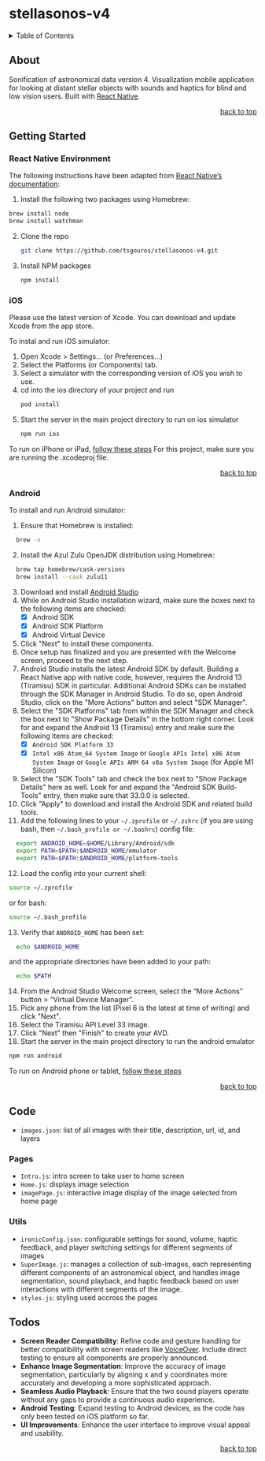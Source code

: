 # stellasonos-v4

<!-- TABLE OF CONTENTS -->
<details>
  <summary>Table of Contents</summary>
  <ol>
    <li>
      <a href="#about-the-project">About The Project</a>
    </li>
    <li>
      <a href="#getting-started">Getting Started</a>
      <ul>
        <li><a href="#React Native Environment">React Native Environment</a></li>
        <li><a href="#ios">ios</a></li>
        <li><a href="#Android">Android</a></li>
      </ul>
    </li>
    <li><a href="#Features">Code</a></li>
    <li><a href="#Todos">Todos</a></li>
  </ol>
</details>

<!-- ABOUT THE PROJECT -->
## About

Sonification of astronomical data version 4. Visualization mobile application for looking at distant stellar objects with sounds and haptics for blind and low vision users. 
Built with [React Native](https://reactnative.dev/). 

<p align="right"><a href="#readme-top">back to top</a></p>

<!-- GETTING STARTED -->
## Getting Started

### React Native Environment
The following instructions have been adapted from [React Native’s documentation](https://reactnative.dev/docs/environment-setup):

1. Install the following two packages using Homebrew: 
  ```sh
  brew install node
  brew install watchman
  ```
2. Clone the repo
   ```sh
   git clone https://github.com/tsgouros/stellasonos-v4.git
   ```
3. Install NPM packages
   ```sh
   npm install
   ```

### iOS
Please use the latest version of Xcode. You can download and update Xcode from the app store. 

To instal and run iOS simulator: 
1. Open Xcode > Settings... (or Preferences...)
2. Select the Platforms (or Components) tab.
3. Select a simulator with the corresponding version of iOS you wish to use.
4. cd into the ios directory of your project and run 
   ```js
   pod install 
   ```
5. Start the server in the main project directory to run on ios simulator
   ```js
   npm run ios
   ``` 

To run on iPhone or iPad, [follow these steps](https://reactnative.dev/docs/running-on-device?platform=ios)
For this project, make sure you are running the .xcodeproj file. 

<p align="right"><a href="#readme-top">back to top</a></p>

### Android 
To install and run Android simulator: 
1. Ensure that Homebrew is installed:
  ```sh
    brew -v
  ```
2. Install the Azul Zulu OpenJDK distribution using Homebrew: 
  ```sh
    brew tap homebrew/cask-versions
    brew install --cask zulu11
  ```
3. Download and install [Android Studio](https://developer.android.com/studio)
4. While on Android Studio installation wizard, make sure the boxes next to the following items are checked: 
    - [x] Android SDK
    - [x] Android SDK Platform
    - [x] Android Virtual Device
5. Click "Next" to install these components.
6. Once setup has finalized and you are presented with the Welcome screen, proceed to the next step.
7. Android Studio installs the latest Android SDK by default. Building a React Native app with native code, however, requires the Android 13 (Tiramisu) SDK in particular. Additional Android SDKs can be installed through the SDK Manager in Android Studio. To do so, open Android Studio, click on the "More Actions" button and select "SDK Manager".
8. Select the "SDK Platforms" tab from within the SDK Manager and check the box next to "Show Package Details" in the bottom right corner. Look for and expand the Android 13 (Tiramisu) entry and make sure the following items are checked:
    - [x] `Android SDK Platform 33`
    - [x] `Intel x86 Atom_64 System Image` or `Google APIs Intel x86 Atom System Image` or `Google APIs ARM 64 v8a System Image` (for Apple M1 Silicon)
9. Select the "SDK Tools" tab and check the box next to "Show Package Details" here as well. Look for and expand the "Android SDK Build-Tools" entry, then make sure that 33.0.0 is selected.
10. Click "Apply" to download and install the Android SDK and related build tools.
11. Add the following lines to your `~/.zprofile` or `~/.zshrc` (if you are using bash, then `~/.bash_profile or ~/.bashrc`) config file:
  ```sh
    export ANDROID_HOME=$HOME/Library/Android/sdk
    export PATH=$PATH:$ANDROID_HOME/emulator
    export PATH=$PATH:$ANDROID_HOME/platform-tools
  ```
12. Load the config into your current shell:
  ```sh
  source ~/.zprofile
  ```
  or for bash:
  ```sh
  source ~/.bash_profile
  ```
13. Verify that `ANDROID_HOME` has been set:
  ```sh
    echo $ANDROID_HOME
  ```
  and the appropriate directories have been added to your path:
  ```sh
    echo $PATH
  ```
14. From the Android Studio Welcome screen, select the “More Actions” button > “Virtual Device Manager”.
15. Pick any phone from the list (Pixel 6 is the latest at time of writing) and click "Next". 
16. Select the Tiramisu API Level 33 image. 
17. Click "Next" then "Finish" to create your AVD.
18. Start the server in the main project directory to run the android emulator
   ```js
   npm run android 
   ```

To run on Android phone or tablet, [follow these steps](https://reactnative.dev/docs/running-on-device?platform=android)

<p align="right"><a href="#readme-top">back to top</a></p>

<!-- Features -->
## Code
- `images.json`: list of all images with their title, description, url, id, and layers

### Pages
- `Intro.js`: intro screen to take user to home screen
- `Home.js`: displays image selection
- `imagePage.js`: interactive image display of the image selected from home page

### Utils 
- `ironicConfig.json`: configurable settings for sound, volume, haptic feedback, and player switching settings for different segments of images
- `SuperImage.js`: manages a collection of sub-images, each representing different components of an astronomical object, and handles image segmentation, sound playback, and haptic feedback based on user interactions with different segments of the image.
- `styles.js`: styling used accross the pages

<!-- Todos -->
## Todos
- **Screen Reader Compatibility**: Refine code and gesture handling for better compatibility with screen readers like [VoiceOver](https://support.apple.com/guide/iphone/use-voiceover-gestures-iph3e2e2281/ios). Include direct testing to ensure all components are properly announced.
- **Enhance Image Segmentation**: Improve the accuracy of image segmentation, particularly by aligning x and y coordinates more accurately and developing a more sophisticated approach.
- **Seamless Audio Playback**: Ensure that the two sound players operate without any gaps to provide a continuous audio experience.
- **Android Testing**: Expand testing to Android devices, as the code has only been tested on iOS platform so far.
- **UI Improvements**: Enhance the user interface to improve visual appeal and usability.

<p align="right"><a href="#readme-top">back to top</a></p>


